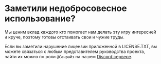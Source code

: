 # Заметили недобросовесное использование?
Мы ценим вклад каждого кто помогает нам делать эту игру интересней и круче, поэтому готовы отстаивать свои и чужие труды.

Если вы заметили нарушение лицензии приложенной в LICENSE.TXT, вы можете связаться с любым представителем руководства проекта, найти их можно по роли `@Санрайз` на нашем [Discord сервере](https://discord.gg/YapssNxAHY).
